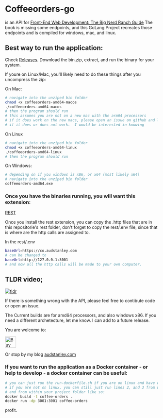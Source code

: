 # Coffeeorders-go

is an API for [Front-End Web Development: The Big Nerd Ranch Guide](https://a.co/d/egDG6ub)
The book is missing some endpoints, and this GoLang Project recreates those endpoints and is compiled for windows, mac, and linux.


## Best way to run the application:

Check [Releases](https://github.com/audstanley/coffeeorders-go/releases). Download the bin.zip, extract, and run the binary for your system.

If youre on Linux/Mac, you'll likely need to do these things after you uncompress the zip:


On Mac:

```bash
# navigate into the unziped bin folder
chmod +x coffeeorders-amd64-macos
./coffeeorders-amd64-macos
# then the program should run
# this assumes you are not on a new mac with the arm64 processors
# if it does work on the new macs, please open an issue on github and let me know
# if it does or does not work.  I would be interested in knowing
```

On Linux
```bash
# navigate into the unziped bin folder
chmod +x coffeeorders-amd64-linux
./coffeeorders-amd64-linux
# then the program should run
```

On Windows:
```bash
# depending on if you windows is x86, or x64 (most likely x64)
# navigate into the unziped bin folder
coffeeorders-amd64.exe
```

### Once you have the binaries running, you will want this extension:

[REST](https://marketplace.visualstudio.com/items?itemName=humao.rest-client)

Once you install the rest extension, you can copy the .http files that are in this repositorie's rest folder,
don't forget to copy the rest/.env file, since that is where are the http calls are assigned to.

In the rest/.env
```bash
baseUrl=https://co.audstanley.com
# can be changed to
baseUrl=http://127.0.0.1:3001
# and now all the http calls will be made to your own computer.
```

## TLDR video;

[![tldr](https://img.youtube.com/vi/umPXiItPzbQ/default.jpg)](https://www.youtube.com/watch?v=umPXiItPzbQ)




If there is something wrong with the API, please feel free to contibute code or open an issue.

The Current builds are for amd64 processors, and also windows x86.  If you need a different archetecture, let me know. I can add to a future release.


You are welcome to:

<a href='https://ko-fi.com/A687KA8' target='_blank'><img height='36' style='border:0px;height:36px;' src='https://az743702.vo.msecnd.net/cdn/kofi4.png?v=f' border='0' alt='Buy Me a Coffee at ko-fi.com' /></a>

Or stop by my blog [audstanley.com](https://www.audstanley.com)

### If you want to run the application as a Docker container - or help to develop - a docker container can be useful:

```bash
# you can just run the run-dockerfile.sh if you are on linux and have docker installed.
# if you are not on linux, you can still just run lines 2, and 3 from within that script,
# and from within your project folder like so:
docker build -t coffee-orders .
docker run -dp 3001:3001 coffee-orders
```

profit.
